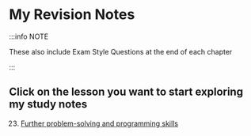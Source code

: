 # My Revision Notes

:::info NOTE

These also include Exam Style Questions at the end of each chapter

:::

## Click on the lesson you want to start exploring my study notes

23. [Further problem-solving and programming skills](chapter_23)
